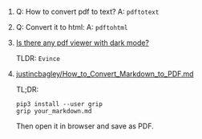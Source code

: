  1. Q: How to convert pdf to text? A: `pdftotext`
 2. Q: Convert it to html: A: `pdftohtml`
 3. [Is there any pdf viewer with dark mode?](https://askubuntu.com/questions/1130512/is-there-any-pdf-viewer-with-dark-mode)
    
    TLDR:
    `Evince`
 4. [justincbagley/How_to_Convert_Markdown_to_PDF.md](https://gist.github.com/justincbagley/ec0a6334cc86e854715e459349ab1446)
    
    TL;DR:
    
    ```
    pip3 install --user grip
    grip your_markdown.md
    ```
    
    Then open it in browser and save as PDF.
